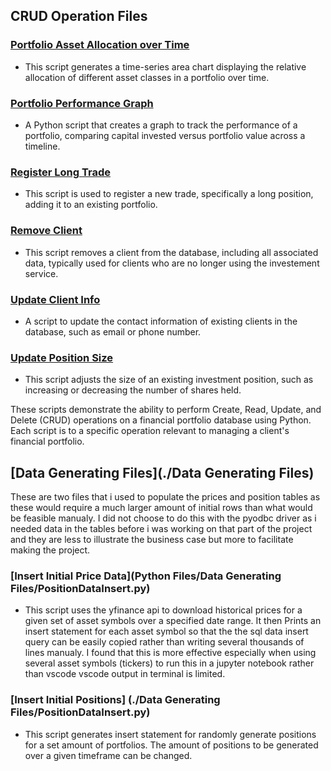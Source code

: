 ## CRUD Operation Files

### [Portfolio Asset Allocation over Time](./Portfolio_Asset_Allocation_over_Time.py)
- This script generates a time-series area chart displaying the relative allocation of different asset classes in a portfolio over time.

### [Portfolio Performance Graph](./Portfolio_Performance_Graph.py)
- A Python script that creates a graph to track the performance of a portfolio, comparing capital invested versus portfolio value across a timeline.

### [Register Long Trade](./Register_Long_Trade.py)
- This script is used to register a new trade, specifically a long position, adding it to an existing portfolio.

### [Remove Client](./Remove_Client.py)
- This script removes a client from the database, including all associated data, typically used for clients who are no longer using the investement service.

### [Update Client Info](./Update_Client_Info.py)
- A script to update the contact information of existing clients in the database, such as email or phone number.

### [Update Position Size](./Update_Position_Size.py)
- This script adjusts the size of an existing investment position, such as increasing or decreasing the number of shares held.

These scripts demonstrate the ability to perform Create, Read, Update, and Delete (CRUD) operations on a financial portfolio database using Python. Each script is to a specific operation relevant to managing a client's financial portfolio.

## [Data Generating Files](./Data Generating Files)
These are two files that i used to populate the prices and position tables as these would require a much larger amount of initial rows than what would be feasible manualy. I did not choose to do this with the pyodbc driver as i needed data in the tables before i was working on that part of the project and they are less to illustrate the business case but more to facilitate making the project. 

### [Insert Initial Price Data](Python Files/Data Generating Files/PositionDataInsert.py)  
- This script uses the yfinance api to download historical prices for a given set of asset symbols over a specified date range. It then Prints an insert statement for each asset symbol so that the the sql data insert query can be easily copied rather than writing several thousands of lines manualy. I found that this is more effective especially when using several asset symbols (tickers) to run this in a jupyter notebook rather than vscode vscode output in terminal is limited. 

### [Insert Initial Positions] (./Data Generating Files/PositionDataInsert.py)
- This script generates insert statement for randomly generate positions for a set amount of portfolios. The amount of positions to be generated over a given timeframe can be changed. 
